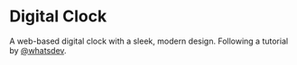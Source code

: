 # Digital Clock
A web-based digital clock with a sleek, modern design. Following a 
tutorial by [@whatsdev](https://www.youtube.com/channel/UC0tRdbXVDbhaRvZPKsRgmxg).